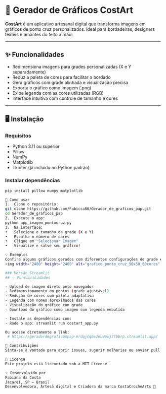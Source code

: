 # 🧵 Gerador de Gráficos CostArt 

**CostArt** é um aplicativo artesanal digital que transforma imagens em gráficos de ponto cruz personalizados. 
Ideal para bordadeiras, designers têxteis e amantes do feito à mão!

---

## ✨ Funcionalidades

- Redimensiona imagens para grades personalizadas (X e Y separadamente)
- Reduz a paleta de cores para facilitar o bordado
- Gera gráficos com grade alinhada e visualização precisa
- Exporta o gráfico como imagem (.png)
- Exibe legenda com as cores utilizadas (RGB)
- Interface intuitiva com controle de tamanho e cores

---

## 🖥️ Instalação

### Requisitos

- Python 3.11 ou superior
- Pillow
- NumPy
- Matplotlib
- Tkinter (já incluído no Python padrão)

### Instalar dependências

```bash
pip install pillow numpy matplotlib

🚀 Como usar
1. 	Clone o repositório:
git clone https://github.com/Fabicca86/Gerador_de_graficos_pap.git
cd Gerador_de_graficos_pap
2. 	Execute o app:
python app_imagem_pontocruz.py
3. 	Na interface:
• 	Selecione o tamanho da grade (X e Y)
• 	Escolha o número de cores
• 	Clique em "Selecionar Imagem"
• 	Visualize e salve seu gráfico!

💡 Exemplos
Confira alguns gráficos gerados com diferentes configurações de grade e paleta aqui.
<img width="2400" height="2400" alt="grafico_ponto_cruz_50x50_50cores" src="https://github.com/user-attachments/assets/ad8fc042-926f-41f9-9942-c87e72f60ceb" />

### Versão Streamlit
## ✨ Funcionalidades

- Upload de imagem direto pelo navegador
- Redimensionamento em pontos (grade ajustável)
- Redução de cores com paleta adaptativa
- Legenda com nomes aproximados das cores
- Visualização do gráfico com grade
- Download do gráfico como imagem com legenda embutida

- Instale as dependências com:
- Rode o app: streamlit run costart_app.py

Ou acesse diretamente o link:
 # https://geradordegraficospap-mrdqjcqbe2nuwowj7fbbrp.streamlit.app/

🤝 Contribuições
Sinta-se à vontade para abrir issues, sugerir melhorias ou enviar pull requests. Este projeto é feito com carinho e está aberto à comunidade!

📄 Licença
Este projeto está licenciado sob a MIT License.

✨ Desenvolvido por
Fabiana da Costa
Jacareí, SP – Brasil
Desenvolvedora, Artesã digital e Criadora da marca CostaCrocheArts 💜
